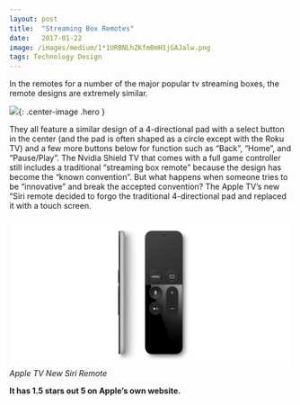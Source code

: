 ```yaml
---
layout:	post
title:	"Streaming Box Remotes"
date:	2017-01-22
image: /images/medium/1*1URBNLhZKfm0mH1jGAJalw.png
tags: Technology Design
---
```


In the remotes for a number of the major popular tv streaming boxes, the remote designs are extremely similar.

![](/images/medium/1*1URBNLhZKfm0mH1jGAJalw.png){: .center-image .hero }

They all feature a similar design of a 4-directional pad with a select button in the center (and the pad is often shaped as a circle except with the Roku TV) and a few more buttons below for function such as “Back”, “Home”, and “Pause/Play”. The Nvidia Shield TV that comes with a full game controller still includes a traditional “streaming box remote” because the design has become the “known convention”. But what happens when someone tries to be “innovative” and break the accepted convention? The Apple TV’s new “Siri remote decided to forgo the traditional 4-directional pad and replaced it with a touch screen.

![Apple TV New Siri Remote](/images/medium/0_9-jBQT1ZCK92bWrD.jpeg)
*Apple TV New Siri Remote*

**It has 1.5 stars out 5 on Apple’s own website.**

  